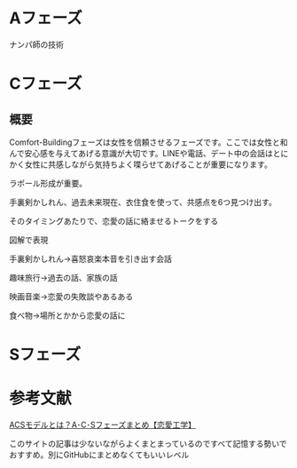 # Aフェーズ
ナンパ師の技術


# Cフェーズ
## 概要
Comfort-Buildingフェーズは女性を信頼させるフェーズです。ここでは女性と和んで安心感を与えてあげる意識が大切です。LINEや電話、デート中の会話はとにかく女性に共感しながら気持ちよく喋らせてあげることが重要になります。

ラポール形成が重要。

手裏剣かしれん、過去未来現在、衣住食を使って、共感点を6つ見つけ出す。

そのタイミングあたりで、恋愛の話に絡ませるトークをする

図解で表現

手裏剣かしれん→喜怒哀楽本音を引き出す会話

趣味旅行→過去の話、家族の話

映画音楽→恋愛の失敗談やあるある

食べ物→場所とかから恋愛の話に

# Sフェーズ


# 参考文献
[ACSモデルとは？A･C･Sフェーズまとめ【恋愛工学】](https://matching-meet.com/acsmodel)

このサイトの記事は少ないながらよくまとまっているのですべて記憶する勢いでおすすめ。別にGitHubにまとめなくてもいいレベル
